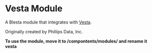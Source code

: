 # Vesta Module

A Blesta module that integrates with [Vesta](https://vestacp.com/).

Originally created by Phillips Data, Inc.

**To use the module, move it to /compontents/modules/ and rename it vesta**
